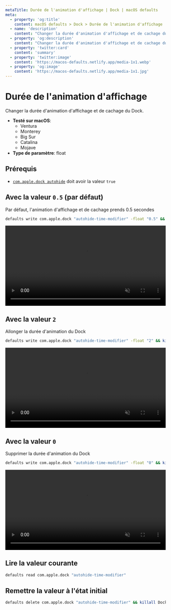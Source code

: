 ```yaml
---
metaTitle: Durée de l'animation d'affichage | Dock | macOS defaults
meta:
  - property: 'og:title'
    content: macOS defaults > Dock > Durée de l'animation d'affichage
  - name: 'description'
    content: "Changer la durée d'animation d'affichage et de cachage du Dock."
  - property: 'og:description'
    content: "Changer la durée d'animation d'affichage et de cachage du Dock."
  - property: 'twitter:card'
    content: 'summary'
  - property: 'twitter:image'
    content: 'https://macos-defaults.netlify.app/media-1x1.webp'
  - property: 'og:image'
    content: 'https://macos-defaults.netlify.app/media-1x1.jpg'
---
```


# Durée de l'animation d'affichage

Changer la durée d'animation d'affichage et de cachage du Dock.

<!-- break lists -->

- **Testé sur macOS**:
  - Ventura
  - Monterey
  - Big Sur
  - Catalina
  - Mojave
- **Type de paramètre**: float

## Prérequis

- [`com.apple.dock autohide`](../../fr/dock/autohide.md#avec-la-valeur-true) doit avoir la valeur `true`

## Avec la valeur `0.5` (par défaut)

Par défaut, l'animation d'affichage et de cachage prends 0.5 secondes

```bash
defaults write com.apple.dock "autohide-time-modifier" -float "0.5" && killall Dock
```

<video autoplay loop muted playsinline width="742" height="202" style="max-width: 100%; height: auto">
  <source src="../../dock/images/autohide-time-modifier/0.5.mp4" type="video/mp4">
  Exemple avec la valeur 0.5
</video>

## Avec la valeur `2`

Allonger la durée d'animation du Dock

```bash
defaults write com.apple.dock "autohide-time-modifier" -float "2" && killall Dock
```

<video autoplay loop muted playsinline width="742" height="202" style="max-width: 100%; height: auto">
  <source src="../../dock/images/autohide-time-modifier/2.mp4" type="video/mp4">
  Exemple avec la valeur 2
</video>

## Avec la valeur `0`

Supprimer la durée d'animation du Dock

```bash
defaults write com.apple.dock "autohide-time-modifier" -float "0" && killall Dock
```

<video autoplay loop muted playsinline width="742" height="202" style="max-width: 100%; height: auto">
  <source src="../../dock/images/autohide-time-modifier/0.mp4" type="video/mp4">
  Exemple avec la valeur 0
</video>

## Lire la valeur courante

```bash
defaults read com.apple.dock "autohide-time-modifier"
```

## Remettre la valeur à l'état initial

```bash
defaults delete com.apple.dock "autohide-time-modifier" && killall Dock
```
